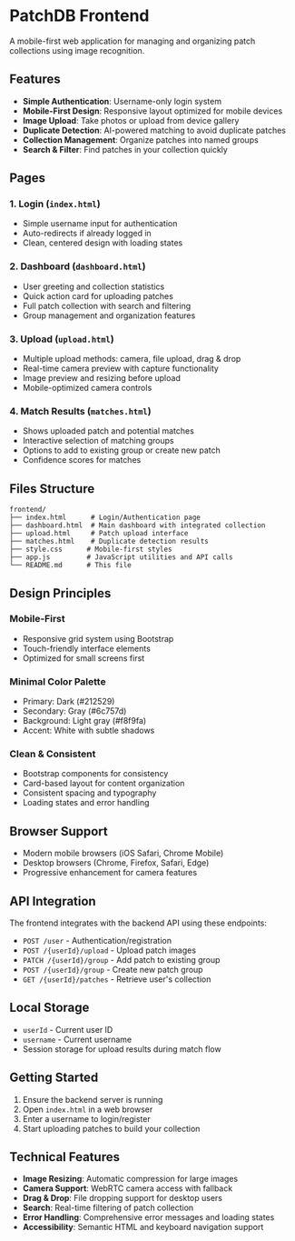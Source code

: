 # PatchDB Frontend

A mobile-first web application for managing and organizing patch collections using image recognition.

## Features

- **Simple Authentication**: Username-only login system
- **Mobile-First Design**: Responsive layout optimized for mobile devices
- **Image Upload**: Take photos or upload from device gallery
- **Duplicate Detection**: AI-powered matching to avoid duplicate patches
- **Collection Management**: Organize patches into named groups
- **Search & Filter**: Find patches in your collection quickly

## Pages

### 1. Login (`index.html`)
- Simple username input for authentication
- Auto-redirects if already logged in
- Clean, centered design with loading states

### 2. Dashboard (`dashboard.html`)
- User greeting and collection statistics
- Quick action card for uploading patches
- Full patch collection with search and filtering
- Group management and organization features

### 3. Upload (`upload.html`)
- Multiple upload methods: camera, file upload, drag & drop
- Real-time camera preview with capture functionality
- Image preview and resizing before upload
- Mobile-optimized camera controls

### 4. Match Results (`matches.html`)
- Shows uploaded patch and potential matches
- Interactive selection of matching groups
- Options to add to existing group or create new patch
- Confidence scores for matches


## Files Structure

```
frontend/
├── index.html      # Login/Authentication page
├── dashboard.html  # Main dashboard with integrated collection
├── upload.html     # Patch upload interface
├── matches.html    # Duplicate detection results
├── style.css      # Mobile-first styles
├── app.js         # JavaScript utilities and API calls
└── README.md      # This file
```

## Design Principles

### Mobile-First
- Responsive grid system using Bootstrap
- Touch-friendly interface elements
- Optimized for small screens first

### Minimal Color Palette
- Primary: Dark (#212529)
- Secondary: Gray (#6c757d)
- Background: Light gray (#f8f9fa)
- Accent: White with subtle shadows

### Clean & Consistent
- Bootstrap components for consistency
- Card-based layout for content organization
- Consistent spacing and typography
- Loading states and error handling

## Browser Support

- Modern mobile browsers (iOS Safari, Chrome Mobile)
- Desktop browsers (Chrome, Firefox, Safari, Edge)
- Progressive enhancement for camera features

## API Integration

The frontend integrates with the backend API using these endpoints:

- `POST /user` - Authentication/registration
- `POST /{userId}/upload` - Upload patch images
- `PATCH /{userId}/group` - Add patch to existing group
- `POST /{userId}/group` - Create new patch group
- `GET /{userId}/patches` - Retrieve user's collection

## Local Storage

- `userId` - Current user ID
- `username` - Current username
- Session storage for upload results during match flow

## Getting Started

1. Ensure the backend server is running
2. Open `index.html` in a web browser
3. Enter a username to login/register
4. Start uploading patches to build your collection

## Technical Features

- **Image Resizing**: Automatic compression for large images
- **Camera Support**: WebRTC camera access with fallback
- **Drag & Drop**: File dropping support for desktop users
- **Search**: Real-time filtering of patch collection
- **Error Handling**: Comprehensive error messages and loading states
- **Accessibility**: Semantic HTML and keyboard navigation support
